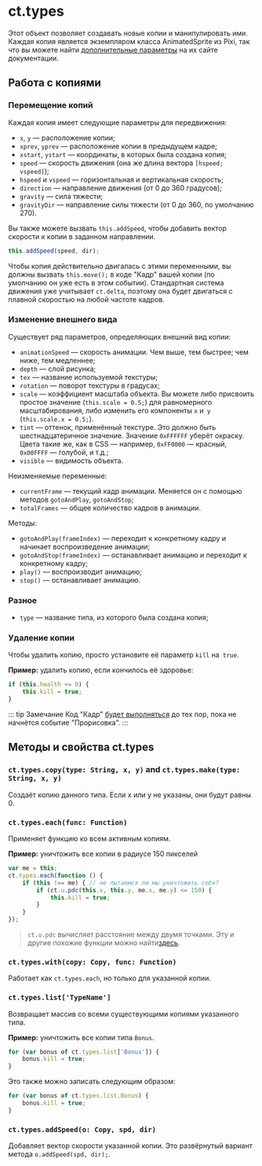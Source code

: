 # ct.types

Этот объект позволяет создавать новые копии и манипулировать ими. Каждая копия является экземпляром класса AnimatedSprite из Pixi, так что вы можете найти [дополнительные параметры](https://pixijs.download/release/docs/PIXI.extras.AnimatedSprite.html) на их сайте документации.

## Работа с копиями

### Перемещение копий

Каждая копия имеет следующие параметры для передвижения:

- `x`, `y` — расположение копии;
- `xprev`, `yprev` — расположение копии в предыдущем кадре;
- `xstart`, `ystart` — координаты, в которых была создана копия;
- `speed` — скорость движения (она же длина вектора `[hspeed; vspeed]`);
- `hspeed` и `vspeed` — горизонтальная и вертикальная скорость;
- `direction` — направление движения (от 0 до 360 градусов);
- `gravity` — сила тяжести;
- `gravityDir` — направление силы тяжести (от 0 до 360, по умолчанию 270).

Вы также можете вызвать `this.addSpeed`, чтобы добавить вектор скорости к копии в заданном направлении.

```js 
this.addSpeed(speed, dir);
```

Чтобы копия действительно двигалась с этими переменными, вы должны вызвать `this.move();` в коде "Кадр" вашей копии (по умолчанию он уже есть в этом событии). Стандартная система движения уже учитывает `ct.delta`, поэтому она будет двигаться с плавной скоростью на любой частоте кадров.

### Изменение внешнего вида

Существует ряд параметров, определяющих внешний вид копии:

- `animationSpeed` — скорость анимации. Чем выше, тем быстрее; чем ниже, тем медленнее;
- `depth` — слой рисунка;
- `tex` — название используемой текстуры;
- `rotation` — поворот текстуры в градусах;
- `scale` — коэффициент масштаба объекта. Вы можете либо присвоить простое значение (`this.scale = 0.5;`) для равномерного масштабирования, либо изменить его компоненты `x` и` y` (`this.scale.x = 0.5;`).
- `tint` — оттенок, применённый текстуре. Это должно быть шестнадцатеричное значение. Значение `0xFFFFFF` уберёт окраску. Цвета такие же, как в CSS — например, `0xFF0000` — красный,` 0x00FFFF` — голубой, и т.д.;
- `visible` — видимость объекта.

Неизменяемые переменные:

- `currentFrame` — текущий кадр анимации. Меняется он с помощью методов `gotoAndPlay`, `gotoAndStop`;
- `totalFrames` — общее количество кадров в анимации.

Методы:

- `gotoAndPlay(frameIndex)` — переходит к конкретному кадру и начинает воспроизведение анимации;
- `gotoAndStop(frameIndex)` — останавливает анимацию и переходит к конкретному кадру;
- `play()` — воспроизводит анимацию;
- `stop()` — останавливает анимацию.

### Разное

- `type` — название типа, из которого была создана копия;

### Удаление копии

Чтобы удалить копию, просто установите её параметр `kill` на` true`.

**Пример:** удалить копию, если кончилось её здоровье:

```js 
if (this.health <= 0) {
    this.kill = true;
}
```

::: tip Замечание
Код "Кадр" [будет выполняться](ct.html#Event-sequence) до тех пор, пока не начнётся событие "Прорисовка".
:::

## Методы и свойства ct.types

### `ct.types.copy(type: String, x, y)` and `ct.types.make(type: String, x, y)`

Создаёт копию данного типа. Если x или y не указаны, они будут равны 0.

### `ct.types.each(func: Function)`

Применяет функцию ко всем активным копиям.

**Пример:** уничтожить все копии в радиусе 150 пикселей

```js 
var me = this;
ct.types.each(function () {
    if (this !== me) { // не пытаемся ли мы уничтожить себя?
        if (ct.u.pdc(this.x, this.y, me.x, me.y) <= 150) {
            this.kill = true;
        }
    }
});
```

> `ct.u.pdc` вычисляет расстояние между двумя точками. Эту и другие похожие функции можно найти[здесь](ct.u.html).


### `ct.types.with(copy: Copy, func: Function)`

Работает как `ct.types.each`, но только для указанной копии.

### `ct.types.list['TypeName']`

Возвращает массив со всеми существующими копиями указанного типа.

**Пример:** уничтожить все копии типа `Bonus`.

```js 
for (var bonus of ct.types.list['Bonus']) {
    bonus.kill = true;
}
```

Это также можно записать следующим образом:

```js 
for (var bonus of ct.types.list.Bonus) {
    bonus.kill = true;
}
```

### `ct.types.addSpeed(o: Copy, spd, dir)`

Добавляет вектор скорости указанной копии. Это развёрнутый вариант метода `o.addSpeed(spd, dir);`.